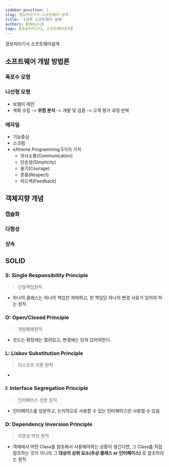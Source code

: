 ```yaml
---
sidebar_position: 1
slug: 정보처리기사-소프트웨어-설계
title: '1과목 소프트웨어 설계'
authors: [99mini]
tags: [정보처리기사, 소프트웨어공학]
---
```


정보처리기사 소프트웨어설계

<!-- truncate -->

## 소프트웨어 개발 방법론

### 폭포수 모형

### 나선형 모형

- 보헴이 제안
- 계획 수립 -> **위험 분석** -> 개발 및 검증 -> 고객 평가 과정 반복

### 애자일

- 기능중심
- 스크럼
- eXtreme Programming
  5가지 가치
  - 의사소통(Communication)
  - 단순성(Simplicity)
  - 용기(Courage)
  - 존중(Respect)
  - 피드백(Feedback)

## 객체지향 개념

### 캡슐화

### 다형성

### 상속

## SOLID

### **S**: Single Responsibility Principle

> 단일책임원칙

- 하나의 클래스는 하나의 책임만 져야하고, 한 책임당 하나의 변경 사유가 있어야 하는 원칙

### **O**: Open/Closed Principle

> 개방폐쇄원칙

- 코드는 확장에는 열려있고, 변경에는 닫혀 있어야한다.

### **L**: Liskov Substitution Principle

> 리스코프 치환 원칙

-

### **I**: Interface Segregation Principle

> 인터페이스 성분 원칙

- 인터페이스를 성분하고, 논리적으로 사용할 수 있는 인터페이스만 사용할 수 있음

### **D**: Dependency Inversion Principle

> 의존성 역전 원칙

- 객체에서 어떤 Class를 참조해서 사용해야하는 상황이 생긴다면, 그 Class를 직접 참조하는 것이 아니라 그 **대상의 상위 요소(추상 클래스 or 인터페이스)** 로 참조하라는 원칙
